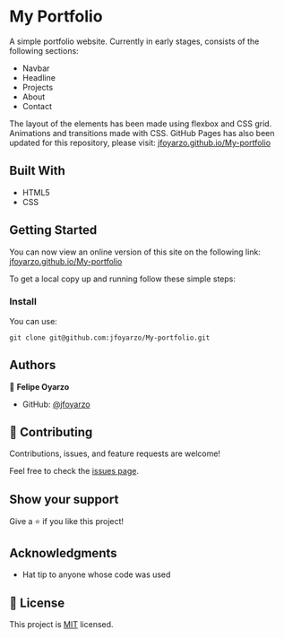 # My Portfolio

A simple portfolio website. Currently in early stages, consists of the following sections:

- Navbar
- Headline
- Projects
- About
- Contact

The layout of the elements has been made using flexbox and CSS grid. Animations and transitions made with CSS. GitHub Pages has also been updated for this repository, please visit: [jfoyarzo.github.io/My-portfolio](http://jfoyarzo.github.io/My-portfolio)


## Built With

- HTML5
- CSS

## Getting Started

You can now view an online version of this site on the following link: [jfoyarzo.github.io/My-portfolio](http://jfoyarzo.github.io/My-portfolio)<br>

To get a local copy up and running follow these simple steps:

### Install
You can use:<br>

`git clone git@github.com:jfoyarzo/My-portfolio.git` 


## Authors

👤 **Felipe Oyarzo**

- GitHub: [@jfoyarzo](https://github.com/jfoyarzo)

## 🤝 Contributing

Contributions, issues, and feature requests are welcome!

Feel free to check the [issues page](https://github.com/jfoyarzo/My-portfolio/issues).

## Show your support

Give a ⭐️ if you like this project!

## Acknowledgments

- Hat tip to anyone whose code was used

## 📝 License

This project is [MIT](./LICENSE) licensed.